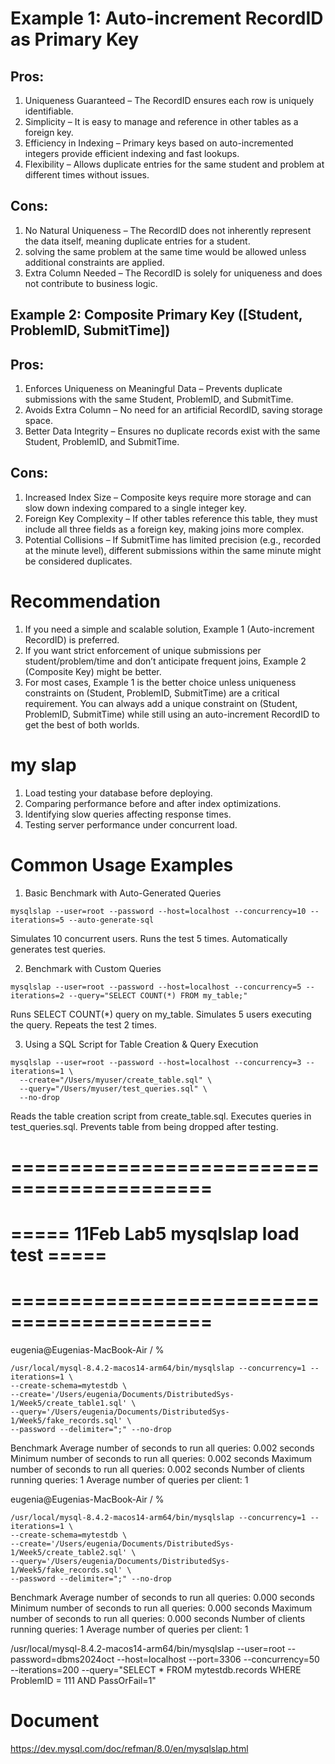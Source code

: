 # Example 1: Auto-increment RecordID as Primary Key

## Pros:

1. Uniqueness Guaranteed – The RecordID ensures each row is uniquely identifiable.
2. Simplicity – It is easy to manage and reference in other tables as a foreign key.
3. Efficiency in Indexing – Primary keys based on auto-incremented integers provide efficient indexing and fast lookups.
4. Flexibility – Allows duplicate entries for the same student and problem at different times without issues.

## Cons:

1. No Natural Uniqueness – The RecordID does not inherently represent the data itself, meaning duplicate entries for a student.
2. solving the same problem at the same time would be allowed unless additional constraints are applied.
3. Extra Column Needed – The RecordID is solely for uniqueness and does not contribute to business logic.

## Example 2: Composite Primary Key ([Student, ProblemID, SubmitTime])

## Pros:

1. Enforces Uniqueness on Meaningful Data – Prevents duplicate submissions with the same Student, ProblemID, and SubmitTime.
2. Avoids Extra Column – No need for an artificial RecordID, saving storage space.
3. Better Data Integrity – Ensures no duplicate records exist with the same Student, ProblemID, and SubmitTime.

## Cons:

1. Increased Index Size – Composite keys require more storage and can slow down indexing compared to a single integer key.
2. Foreign Key Complexity – If other tables reference this table, they must include all three fields as a foreign key, making joins more complex.
3. Potential Collisions – If SubmitTime has limited precision (e.g., recorded at the minute level), different submissions within the same minute might be considered duplicates.

# Recommendation

1. If you need a simple and scalable solution, Example 1 (Auto-increment RecordID) is preferred.
2. If you want strict enforcement of unique submissions per student/problem/time and don’t anticipate frequent joins, Example 2 (Composite Key) might be better.
3. For most cases, Example 1 is the better choice unless uniqueness constraints on (Student, ProblemID, SubmitTime) are a critical requirement. You can always add a unique constraint on (Student, ProblemID, SubmitTime) while still using an auto-increment RecordID to get the best of both worlds.

# my slap

1. Load testing your database before deploying.
2. Comparing performance before and after index optimizations.
3. Identifying slow queries affecting response times.
4. Testing server performance under concurrent load.

# Common Usage Examples

1. Basic Benchmark with Auto-Generated Queries

```shell
mysqlslap --user=root --password --host=localhost --concurrency=10 --iterations=5 --auto-generate-sql
```

Simulates 10 concurrent users.
Runs the test 5 times.
Automatically generates test queries.

2. Benchmark with Custom Queries

```shell
mysqlslap --user=root --password --host=localhost --concurrency=5 --iterations=2 --query="SELECT COUNT(*) FROM my_table;"
```

Runs SELECT COUNT(\*) query on my_table.
Simulates 5 users executing the query.
Repeats the test 2 times.

3. Using a SQL Script for Table Creation & Query Execution

```shell
mysqlslap --user=root --password --host=localhost --concurrency=3 --iterations=1 \
  --create="/Users/myuser/create_table.sql" \
  --query="/Users/myuser/test_queries.sql" \
  --no-drop
```

Reads the table creation script from create_table.sql.
Executes queries in test_queries.sql.
Prevents table from being dropped after testing.

# ===========================================

# ===== 11Feb Lab5 mysqlslap load test =====

# ===========================================

eugenia@Eugenias-MacBook-Air / %

```shell
/usr/local/mysql-8.4.2-macos14-arm64/bin/mysqlslap --concurrency=1 --iterations=1 \
--create-schema=mytestdb \
--create='/Users/eugenia/Documents/DistributedSys-1/Week5/create_table1.sql' \
--query='/Users/eugenia/Documents/DistributedSys-1/Week5/fake_records.sql' \
--password --delimiter=";" --no-drop
```

Benchmark
Average number of seconds to run all queries: 0.002 seconds
Minimum number of seconds to run all queries: 0.002 seconds
Maximum number of seconds to run all queries: 0.002 seconds
Number of clients running queries: 1
Average number of queries per client: 1

eugenia@Eugenias-MacBook-Air / %

```shell
/usr/local/mysql-8.4.2-macos14-arm64/bin/mysqlslap --concurrency=1 --iterations=1 \
--create-schema=mytestdb \
--create='/Users/eugenia/Documents/DistributedSys-1/Week5/create_table2.sql' \
--query='/Users/eugenia/Documents/DistributedSys-1/Week5/fake_records.sql' \
--password --delimiter=";" --no-drop
```

Benchmark
Average number of seconds to run all queries: 0.000 seconds
Minimum number of seconds to run all queries: 0.000 seconds
Maximum number of seconds to run all queries: 0.000 seconds
Number of clients running queries: 1
Average number of queries per client: 1

/usr/local/mysql-8.4.2-macos14-arm64/bin/mysqlslap --user=root --password=dbms2024oct --host=localhost --port=3306 --concurrency=50 --iterations=200 --query="SELECT \* FROM mytestdb.records WHERE ProblemID = 111 AND PassOrFail=1"

# Document

https://dev.mysql.com/doc/refman/8.0/en/mysqlslap.html
